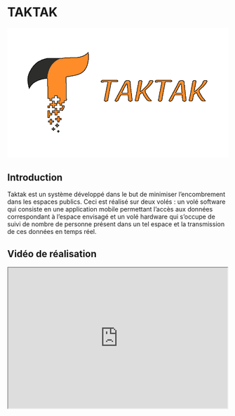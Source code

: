 # **TAKTAK**

<img src="logo.png" />

## Introduction

Taktak est un système développé dans le but de minimiser l’encombrement dans les espaces publics. Ceci est réalisé sur deux volés : un volé software qui consiste en une application mobile permettant l’accès aux données correspondant à l’espace envisagé et un volé hardware qui s’occupe de suivi de nombre de personne présent dans un tel espace et la transmission de ces données en temps réel.

## Vidéo de réalisation

<iframe width="500" height="320" src="https://www.youtube.com/watch?v=dyVGSOqn-tE">

## Description

Ce système permet à son utilisateur de consulter le temps d’attente estimatif pour se servir dans l’espace destiné. Par conséquent, ce système aide à la gestion d’une ville smart contre l’encombrement tout en assurant une attente plus courte dans les espaces publics.

## Remerciment

Grand merci à l'**Association Robotique ENSI** et aux deux chers encadreurs **Hamza Ben Saoud** et **Siwar Belloumi**.
